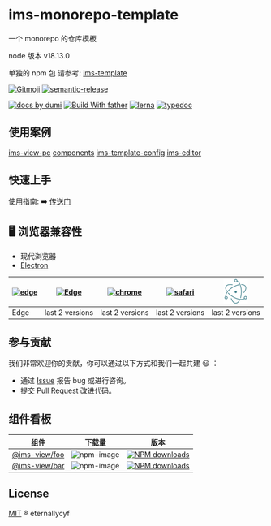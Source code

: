 # ims-monorepo-template

一个 monorepo 的仓库模板

node 版本 v18.13.0

单独的 npm 包 请参考: [ims-template](https://github.com/eternallycyf/ims-template)

[![Gitmoji][gitmoji]][gitmoji-url] [![semantic-release][semantic-release]][semantic-release-repo]

[![ docs by dumi][dumi-url]](https://d.umijs.org/) [![Build With father][father-url]](https://github.com/umijs/father/) [![lerna](https://img.shields.io/badge/maintained%20with-lerna-cc00ff.svg)][lerna-url] [![typedoc](https://img.shields.io/badge/API%20by-typedoc-9600ff.svg)](https://typedoc.org/)

<!-- umi url -->

[lerna-url]: https://lernajs.io/
[dumi-url]: https://img.shields.io/badge/docs%20by-dumi-blue
[father-url]: https://img.shields.io/badge/build%20with-father-028fe4.svg

<!-- badage url -->

[gitmoji]: https://img.shields.io/badge/Gitmoji-%20😜%20😍-FFDD67.svg
[gitmoji-url]: https://gitmoji.carloscuesta.me/
[semantic-release]: https://img.shields.io/badge/%20%20%F0%9F%93%A6%F0%9F%9A%80-semantic--release-e10079.svg
[semantic-release-repo]: https://github.com/semantic-release/semantic-release

## 使用案例

[ims-view-pc](https://github.com/eternallycyf/ims-view-pc)
[components](https://github.com/eternallycyf/components)
[ims-template-config](https://github.com/eternallycyf/ims-template-config)
[ims-editor](https://github.com/eternallycyf/ims-editor)

## 快速上手

使用指南: ➡️ [传送门](https://ims-monorepo-template.vercel.app/guide)

## 🖥 浏览器兼容性

- 现代浏览器
- [Electron](https://www.electronjs.org/)

| [![edge](https://raw.githubusercontent.com/alrra/browser-logos/master/src/edge/edge_48x48.png)](http://godban.github.io/browsers-support-badges/) | [![Edge](https://raw.githubusercontent.com/alrra/browser-logos/master/src/firefox/firefox_48x48.png)](http://godban.github.io/browsers-support-badges/) | [![chrome](https://raw.githubusercontent.com/alrra/browser-logos/master/src/chrome/chrome_48x48.png)](http://godban.github.io/browsers-support-badges/) | [![safari](https://raw.githubusercontent.com/alrra/browser-logos/master/src/safari/safari_48x48.png)](http://godban.github.io/browsers-support-badges/) | [![electron_48x48](https://raw.githubusercontent.com/alrra/browser-logos/master/src/electron/electron_48x48.png)](http://godban.github.io/browsers-support-badges/) |
| ------------------------------------------------------------------------------------------------------------------------------------------------- | ------------------------------------------------------------------------------------------------------------------------------------------------------- | ------------------------------------------------------------------------------------------------------------------------------------------------------- | ------------------------------------------------------------------------------------------------------------------------------------------------------- | ------------------------------------------------------------------------------------------------------------------------------------------------------------------- |
| Edge                                                                                                                                              | last 2 versions                                                                                                                                         | last 2 versions                                                                                                                                         | last 2 versions                                                                                                                                         | last 2 versions                                                                                                                                                     |

## 参与贡献

我们非常欢迎你的贡献，你可以通过以下方式和我们一起共建 😃 ：

- 通过 [Issue](https://github.com/eternallycyf/ims-monorepo-template/issues) 报告 bug 或进行咨询。
- 提交 [Pull Request](https://github.com/eternallycyf/ims-monorepo-template/pulls) 改进代码。

## 组件看板

| 组件                                                         | 下载量                                                                                                     | 版本                                                                         |
| ------------------------------------------------------------ | ---------------------------------------------------------------------------------------------------------- | ---------------------------------------------------------------------------- |
| [@ims-view/foo](https://www.npmjs.com/package/@ims-view/foo) | ![npm-image](http://img.shields.io/npm/v/@ims-view/foo.svg?style=flat-square&color=deepgreen&label=latest) | [![NPM downloads][@ims-view/foo-download-image]][@ims-view/foo-download-url] |
| [@ims-view/bar](https://www.npmjs.com/package/@ims-view/bar) | ![npm-image](http://img.shields.io/npm/v/@ims-view/bar.svg?style=flat-square&color=deepgreen&label=latest) | [![NPM downloads][@ims-view/bar-download-image]][@ims-view/bar-download-url] |

[@ims-view/foo-download-url]: https://npmjs.org/package/@ims-view/foo
[@ims-view/foo-download-image]: https://img.shields.io/npm/dm/@ims-view/foo.svg?style=flat-square
[@ims-view/bar-download-url]: https://npmjs.org/package/@ims-view/bar
[@ims-view/bar-download-image]: https://img.shields.io/npm/dm/@ims-view/bar.svg?style=flat-square

## License

[MIT](./LICENSE) ® eternallycyf
